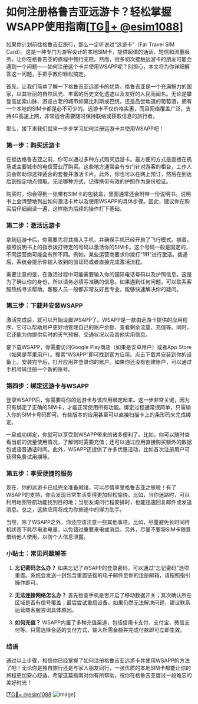 # 如何注册格鲁吉亚远游卡？轻松掌握WSAPP使用指南[[TG💪+ @esim1088](https://t.me/s/esim1088)]

如果你计划前往格鲁吉亚旅行，那么一定听说过“远游卡”（Far Travel SIM Card）。这是一种专门为游客设计的本地SIM卡，提供超值的通话、短信和流量服务，让你在格鲁吉亚的旅程中畅行无阻。然而，很多初次接触远游卡的朋友可能会遇到一个问题——如何注册这个卡并使用WSAPP呢？别担心，本文将为你详细解答这一问题，手把手教你轻松搞定。

首先，让我们简单了解一下格鲁吉亚远游卡的优势。格鲁吉亚是一个充满魅力的国家，以其壮丽的自然风光、丰富的历史文化遗迹以及友好的人民而闻名。无论是攀登高加索山脉、游览古老的城市如第比利斯或巴统，还是品尝地道的葡萄酒，拥有一个本地的SIM卡都是必不可少的。远游卡不仅价格实惠，而且网络覆盖广泛，支持4G高速上网，非常适合需要随时保持联络或获取信息的旅行者。

那么，接下来我们就来一步步学习如何注册远游卡并使用WSAPP吧！

### **第一步：购买远游卡**

在抵达格鲁吉亚之前，你可以通过多种方式购买远游卡。最方便的方式是直接在机场或主要城市的电信营业厅购买。这些地方通常会有专门针对游客的柜台，工作人员会帮助你选择适合的套餐并激活卡片。此外，你也可以在网上预订，然后在到达后到指定地点领取。无论哪种方式，记得携带有效的护照作为身份验证。

购买时，你会得到一张带有SIM卡的包装盒，里面通常还会附带一份说明书。说明书上会清楚地列出如何激活卡片以及使用WSAPP的具体步骤。因此，建议你在购买后仔细阅读一遍，这样能为后续的操作打下基础。

### **第二步：激活远游卡**

拿到远游卡后，你需要先将其插入手机，并确保手机已经开启了飞行模式。接着，按照说明书上的指示拨打特定的号码以激活你的SIM卡。这个号码一般是固定的，不同运营商可能会有所不同。例如，某些运营商要求你拨打“**111**”进行激活。拨通后，系统会提示你输入收到的验证码或者直接完成激活流程。

需要注意的是，在激活过程中可能需要输入你的国际电话号码以及护照信息。这是为了确认你的身份，所以请务必填写准确的信息。如果遇到任何问题，可以联系客服热线寻求帮助。客服人员一般都非常友好且专业，能够快速解决你的疑问。

### **第三步：下载并安装WSAPP**

激活完成后，就可以开始设置WSAPP了。WSAPP是一款由远游卡提供的应用程序，它可以帮助用户更好地管理自己的账户余额、查看剩余流量、充值等。同时，它还能为你提供实时的天气预报、交通状况以及其他实用信息。

要下载WSAPP，你需要访问Google Play商店（如果是安卓用户）或者App Store（如果是苹果用户）。搜索“WSAPP”即可找到官方应用。点击下载并安装到你的设备上。安装完毕后，打开应用并登录你的账户。如果你还没有创建账户，可以通过手机号码注册一个新的账号。

### **第四步：绑定远游卡与WSAPP**

登录WSAPP后，你需要将你的远游卡与该应用绑定起来。这一步非常关键，因为只有绑定了正确的SIM卡，才能正常使用所有功能。绑定过程通常很简单，只需输入你的SIM卡号码即可。有些版本的应用甚至可以直接扫描卡上的条形码来完成绑定。

一旦成功绑定，你就可以享受到WSAPP带来的诸多便利了。比如，你可以随时查看当前的流量使用情况，了解何时需要充值；还可以通过应用直接购买额外的数据包或语音通话时间。此外，WSAPP还提供了许多优惠活动，比如首次注册用户可获得免费试用期等。

### **第五步：享受便捷的服务**

现在，你的远游卡已经完全准备就绪，可以尽情享受格鲁吉亚之旅啦！有了WSAPP的支持，你会发现日常生活变得更加轻松愉快。比如，当你迷路时，可以利用地图导航功能找到目的地；当朋友询问行程安排时，也能迅速回复邮件或发送消息。总之，这款应用将成为你旅途中的得力助手。

当然，除了WSAPP之外，你还应该注意一些其他事项。比如，尽量避免长时间待机状态下耗尽电池电量，以免错过重要来电或消息。另外，尽量不要将SIM卡随意借给他人使用，以防个人信息泄露。

### **小贴士：常见问题解答**

1. **忘记密码怎么办？**
   如果忘记了WSAPP的登录密码，可以通过“忘记密码”选项重置。系统会发送一封包含重置链接的电子邮件至你的注册邮箱，请按照指引操作即可。

2. **无法连接网络怎么办？**
   首先检查手机是否开启了移动数据开关；其次确认所在区域是否有信号覆盖；最后尝试重启设备。如果仍然无法解决问题，建议联系运营商客服咨询具体原因。

3. **如何充值？**
   WSAPP内置了多种充值渠道，包括信用卡支付、支付宝、微信支付等。只需选择合适的支付方式，输入所需金额并完成付款即可立即生效。

### **结语**

通过以上步骤，相信你已经掌握了如何注册格鲁吉亚远游卡并使用WSAPP的方法了吧！无论你是独自旅行还是与家人朋友同行，一张优质的本地SIM卡都能让你的旅程更加安心舒适。希望这篇指南对你有所帮助，祝你在格鲁吉亚度过一段难忘的美好时光！

[[TG💪+ @esim1088](https://t.me/s/esim1088) ![Image](https://i.postimg.cc/4NQfJmqS/Snipaste-2025-05-13-00-14-12.png)]